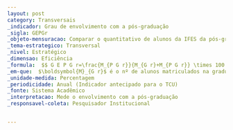 ```yaml
---
layout: post
category: Transversais
_indicador: Grau de envolvimento com a pós-graduação 
_sigla: GEPGr
_objeto-mensuracao: Comparar o quantitativo de alunos da IFES da pós-graduação com os da graduação
_tema-estrategico: Transversal
_nivel: Estratégico
_dimensao: Eficiência
_formula:  $$ G E P G r=\frac{M_{P G r}}{M_{G r}+M_{P G r}} \times 100 $$
_em-que:  $\boldsymbol{M}_{G r}$ é o nº de alunos matriculados na graduação; e $\boldsymbol{M}_{\boldsymbol{P G r}}$ é o nº de alunos matriculados na pós-graduação.
_unidade-medida: Percentagem
_periodicidade: Anual (Indicador antecipado para o TCU)
_fonte: Sistema Acadêmico
_interpretacao: Mede o envolvimento com a pós-graduação
_responsavel-coleta: Pesquisador Institucional


---
```

